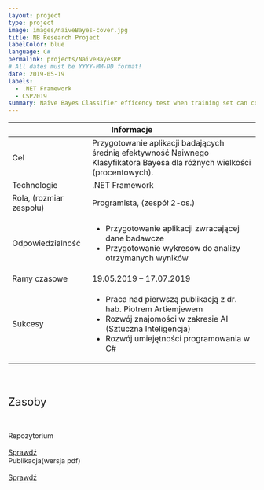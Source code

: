 ```yaml
---
layout: project
type: project
image: images/naiveBayes-cover.jpg
title: NB Research Project
labelColor: blue
language: C#
permalink: projects/NaiveBayesRP
# All dates must be YYYY-MM-DD format!
date: 2019-05-19
labels:
  - .NET Framework
  - CSP2019
summary: Naive Bayes Classifier efficency test when training set can contain duplicates(Bootstrap) or consists only of unique objects(Monte Carlo).
---
```


<table class="ui celled striped tablet stackable table">
  <thead>
    <tr><th colspan="3">
      Informacje
    </th>
  </tr></thead>
  <tbody>
    <tr>
      <td>
        <i class="info circle icon"></i> Cel
      </td>
      <td class="justify-text font-balooChettan2">Przygotowanie aplikacji badających średnią efektywność Naiwnego Klasyfikatora Bayesa dla różnych wielkości (procentowych).</td>
    </tr>
    <tr>
      <td>
        <i class="lab icon"></i> Technologie
      </td>
      <td class="font-balooChettan2">.NET Framework</td>
    </tr>
    <tr>
      <td class="collapsing">
        <i class="users icon"></i> Rola, (rozmiar zespołu)
      </td>
      <td class="font-balooChettan2">Programista, (zespół 2-os.)</td>
    </tr>
    <tr>
      <td>
        <i class="setting icon"></i> Odpowiedzialność
      </td>
      <td>
      <ul class="font-balooChettan2">
        <li>Przygotowanie aplikacji zwracającej dane badawcze</li>
        <li>Przygotowanie wykresów do analizy otrzymanych wyników</li>
      </ul>
      </td>
    </tr>
    <tr>
      <td>
        <i class="clock icon"></i> Ramy czasowe
      </td>
      <td class="font-balooChettan2">19.05.2019 – 17.07.2019</td>
    </tr>
    <tr>
      <td>
        <i class="star icon"></i> Sukcesy
      </td>
      <td class="font-balooChettan2">
        <ul>
          <li>Praca nad pierwszą publikacją z dr. hab. Piotrem Artiemjewem</li>
          <li>Rozwój znajomości w zakresie AI (Sztuczna Inteligencja)</li>
          <li>Rozwój umiejętności programowania w C#</li>
        </ul>
      </td>
    </tr>
  </tbody>
</table>

<div class="ui placeholder segment">
  <div class="ui one column stackable center aligned grid">
    <p style="font-size: 160%; padding: 5% 0% 5% 0%;">Zasoby</p>
  </div>
  <div class="ui two column stackable center aligned grid">
    <div class="middle aligned row">
      <div class="column">
        <div class="ui icon header font-balooChettan2">
          <i class="github icon"></i>
          Repozytorium
        </div>
        <br>
        <a href="https://github.com/trolit/naive-bayes-classifiers-work" target="_blank">
        <div class="ui animated csharp button" onclick="this.blur();" tabindex="0">
          <div class="visible content font-balooChettan2">Sprawdź</div>
          <div class="hidden content">
            <i class="right arrow icon"></i>
          </div>
        </div>
        </a>
      </div>
      <div class="column">
        <div class="ui icon header font-balooChettan2">
          <i class="newspaper outline icon"></i>
          Publikacja(wersja pdf)
        </div>
        <br>
        <a href="http://ceur-ws.org/Vol-2571/CSP2019_paper_17.pdf" target="_blank">
        <div class="ui animated csharp button" onclick="this.blur();" tabindex="0">
          <div class="visible content font-balooChettan2">Sprawdź</div>
          <div class="hidden content">
            <i class="right arrow icon"></i>
          </div>
        </div>
        </a>
      </div>
    </div>
  </div>
</div>